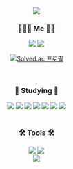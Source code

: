 
<div align='center'>
<img src="https://capsule-render.vercel.app/api?type=slice&color=auto&height=300&section=header&text=KIM%20EUN%20YOUNG&fontSize=70&animation=fadeIn&fontAlignY=50" />
</div>

<h3 align="center"> 🙋🏻‍♀ Me ️🙋🏻‍ </h3>

<div align='center'>
<img src="https://img.shields.io/badge/Github-181717?style=flat-square&logo=Github&logoColor=white"/></a> <img src="https://img.shields.io/badge/Velog-20C997?style=flat-square&logo=Velog&logoColor=white"/></a> 
</div>
<div align='center'>

[![Solved.ac
프로필](http://mazassumnida.wtf/api/v2/generate_badge?boj=nonung2)](https://solved.ac/nonung2) <!--[![keynene's GitHub stats](https://github-readme-stats.vercel.app/api?username=keynene)](https://github.com/anuraghazra/github-readme-stats)-->

</div>
</br>


<h3 align="center"> 📝 Studying 📝 </h3>

<div align='center'>
<img src="https://img.shields.io/badge/HTML5-E34F26?style=flat-square&logo=HTML5&logoColor=white"/></a> 
<img src="https://img.shields.io/badge/CSS3-1572B6?style=flat-square&logo=CSS3&logoColor=white"/></a> 
<img src="https://img.shields.io/badge/JavaScript-F7DF1E?style=flat-square&logo=JavaScript&logoColor=white"/></a>  <img src="https://img.shields.io/badge/Node.js-339933?style=flat-square&logo=Node.js&logoColor=white"/></a>
<img src="https://img.shields.io/badge/React-61DAFB?style=flat-square&logo=React&logoColor=white"/></a>
<img src="https://img.shields.io/badge/C-A8B9CC?style=flat-square&logo=C&logoColor=white"/></a> <img src="https://img.shields.io/badge/Python-3776AB?style=flat-square&logo=Python&logoColor=white"/></a>  
</div>
</br>


<h3 align="center"> 🛠 Tools 🛠 </h3>

<div align='center'>
<img src="https://img.shields.io/badge/Visual%20Studio%20Code-007ACC?style=flat-square&logo=Visual%20Studio%20Code&logoColor=white"/></a> 
<img src="https://img.shields.io/badge/Sourcetree-0052CC?style=flat-square&logo=Sourcetree&logoColor=white"/></a>
</div>



<div align='center'>
<img src="https://capsule-render.vercel.app/api?type=waving&color=auto&height=200&section=footer" />
</div>
